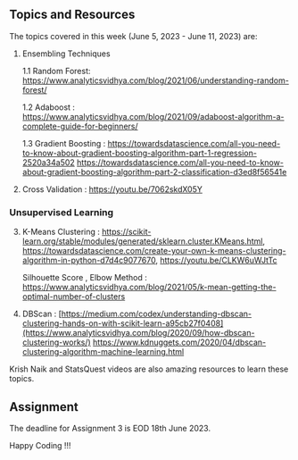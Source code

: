 ## Topics and Resources

The topics covered in this week (June 5, 2023 - June 11, 2023) are:

1. Ensembling Techniques

    1.1 Random Forest: https://www.analyticsvidhya.com/blog/2021/06/understanding-random-forest/
    
    1.2 Adaboost : https://www.analyticsvidhya.com/blog/2021/09/adaboost-algorithm-a-complete-guide-for-beginners/
    
    1.3 Gradient Boosting : https://towardsdatascience.com/all-you-need-to-know-about-gradient-boosting-algorithm-part-1-regression-2520a34a502
    https://towardsdatascience.com/all-you-need-to-know-about-gradient-boosting-algorithm-part-2-classification-d3ed8f56541e

2. Cross Validation : https://youtu.be/7062skdX05Y


### Unsupervised Learning

3. K-Means Clustering : https://scikit-learn.org/stable/modules/generated/sklearn.cluster.KMeans.html, 
        https://towardsdatascience.com/create-your-own-k-means-clustering-algorithm-in-python-d7d4c9077670,
        https://youtu.be/CLKW6uWJtTc
        
    Silhouette Score , Elbow Method : https://www.analyticsvidhya.com/blog/2021/05/k-mean-getting-the-optimal-number-of-clusters

4. DBScan : [https://medium.com/codex/understanding-dbscan-clustering-hands-on-with-scikit-learn-a95cb27f0408](https://www.analyticsvidhya.com/blog/2020/09/how-dbscan-clustering-works/)
    https://www.kdnuggets.com/2020/04/dbscan-clustering-algorithm-machine-learning.html

Krish Naik and StatsQuest videos are also amazing resources to learn these topics.

## Assignment
The deadline for Assignment 3 is EOD 18th June 2023.

Happy Coding !!!
